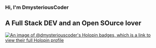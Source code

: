 ### Hi, I'm DmysteriousCoder
## A Full Stack DEV and an Open SOurce lover

[![An image of @dmysteriouscoder's Holopin badges, which is a link to view their full Holopin profile](https://holopin.me/dmysteriouscoder)](https://holopin.io/@dmysteriouscoder)